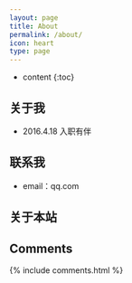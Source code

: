 ```yaml
---
layout: page
title: About
permalink: /about/
icon: heart
type: page
---
```


* content
{:toc}

## 关于我


* 2016.4.18 入职有伴

## 联系我

* email：qq.com

## 关于本站


## Comments

{% include comments.html %}

